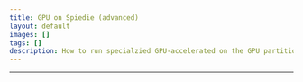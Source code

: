```yaml
---
title: GPU on Spiedie (advanced)
layout: default
images: []
tags: []
description: How to run specialzied GPU-accelerated on the GPU partition on Spiedie.
---
```


***